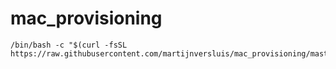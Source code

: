 # mac_provisioning

```
/bin/bash -c "$(curl -fsSL https://raw.githubusercontent.com/martijnversluis/mac_provisioning/master/install.sh)"
```
